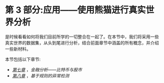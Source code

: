 <title>B16834_Section_3_Final_SK_ePub</title> <link href="css/style-JRserifv3.css" rel="stylesheet" type="text/css">

# 第 3 部分:应用——使用熊猫进行真实世界分析

是时候看看如何将我们目前所学的一切整合在一起了。在本节中，我们将采用一些真实世界的数据集，从头到尾进行分析，结合前面章节中涵盖的所有概念，并介绍一些新材料。

本节包括以下章节:

*   [*第七章*](B16834_07_Final_SK_ePub.xhtml#_idTextAnchor146) ，*金融分析——比特币与股市*
*   [*第八章*](B16834_08_Final_SK_ePub.xhtml#_idTextAnchor172) ，*基于规则的异常检测*